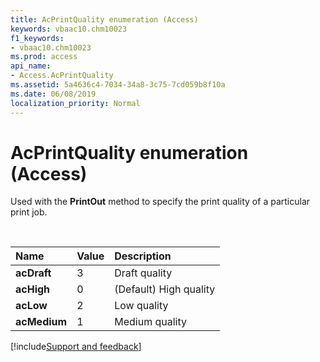 ```yaml
---
title: AcPrintQuality enumeration (Access)
keywords: vbaac10.chm10023
f1_keywords:
- vbaac10.chm10023
ms.prod: access
api_name:
- Access.AcPrintQuality
ms.assetid: 5a4636c4-7034-34a8-3c75-7cd059b8f10a
ms.date: 06/08/2019
localization_priority: Normal
---
```



# AcPrintQuality enumeration (Access)

Used with the **PrintOut** method to specify the print quality of a particular print job.

<br/>

|Name|Value|Description|
|:-----|:-----|:-----|
|**acDraft**|3|Draft quality|
|**acHigh**|0|(Default) High quality|
|**acLow**|2|Low quality|
|**acMedium**|1|Medium quality|

[!include[Support and feedback](~/includes/feedback-boilerplate.md)]